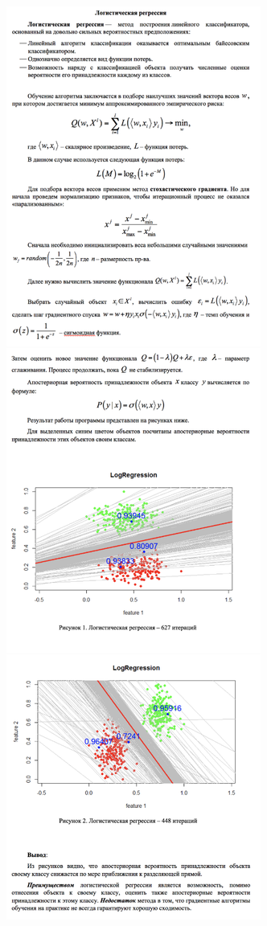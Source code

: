 ![](https://github.com/unlabel/Ignatenko/blob/master/LogReg/read/1.png?raw=true)
![](https://github.com/unlabel/Ignatenko/blob/master/LogReg/read/2.png?raw=true)
![](https://github.com/unlabel/Ignatenko/blob/master/LogReg/read/3.png?raw=true)